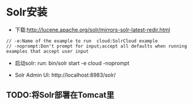 # Solr安装

- 下载:http://lucene.apache.org/solr/mirrors-solr-latest-redir.html
```
// -e:Name of the example to run  cloud:SolrCloud example
// -noprompt:Don't prompt for input;accept all defaults when running examples that accept user input
```
- 启动solr: run: bin/solr start -e cloud -noprompt

- Solr Admin UI:  http://localhost:8983/solr/

## TODO:将Solr部署在Tomcat里